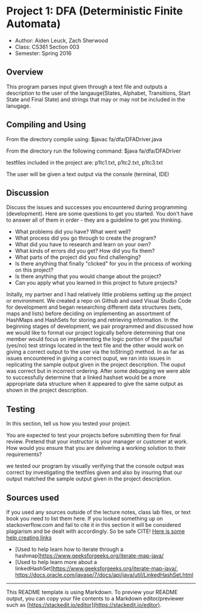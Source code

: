 # Project 1: DFA (Deterministic Finite Automata)

* Author: Aiden Leuck, Zach Sherwood
* Class: CS361 Section 003
* Semester: Spring 2016

## Overview

This program parses input given through a text file and outputs a description to the user of the langauge(States, Alphabet, Transitions, Start State and Final State) and strings that may or may not be included in the lanugage.

## Compiling and Using

From the directory compile using: $javac fa/dfa/DFADriver.java

From the directory run the following command: $java fa/dfa/DFADriver <testfile>

testfiles included in the project are: p1tc1.txt, p1tc2.txt, p1tc3.txt

The user will be given a text output via the console (terminal, IDE)

## Discussion

Discuss the issues and successes you encountered during programming
(development). Here are some questions to get you started. You don't
have to answer all of them in order - they are a guideline to get you
thinking.
  * What problems did you have? What went well?
  * What process did you go through to create the program?
  * What did you have to research and learn on your own?
  * What kinds of errors did you get? How did you fix them?
  * What parts of the project did you find challenging?
  * Is there anything that finally "clicked" for you in the process 
  of working on this project?
  * Is there anything that you would change about the project?
  * Can you apply what you learned in this project to future projects?

Initally, my partner and I had relatively little problems setting up the project or environment. We created a repo on Github and used Visual Studio Code for development and began researching different data structures (sets, maps and lists) before deciding on implementing an assortment of HashMaps and HashSets for storing and retrieving information. In the beginning stages of development, we pair programmed and discussed how we would like to format our project logically before determining that one member would focus on implementing the logic portion of the pass/fail (yes/no) test strings located in the text file and the other would work on giving a correct output to the user via the toString() method. In as far as issues encountered in giving a correct ouput, we ran into issues in replicating the sample output given in the project description. The ouput was correct but in incorrect ordering. After some debugging we were able to successfully determine that a linked hashset would be a more appropriate data structure when it appeared to give the same output as shown in the project description.

## Testing

In this section, tell us how you tested your project.

You are expected to test your projects before submitting them for
final review. Pretend that your instructor is your manager or 
customer at work. How would you ensure that you are delivering a 
working solution to their requirements?

we tested our program by visually verifying that the console output was correct by investigating the testfiles given and also by insuring that our output matched the sample output given in the project description.

## Sources used

If you used any sources outside of the lecture notes, class lab files,
or text book you need to list them here. If you looked something up on
stackoverflow.com and fail to cite it in this section it will be
considered plagiarism and be dealt with accordingly. So be safe CITE!
[Here is some help creating links](https://github.com/adam-p/markdown-here/wiki/Markdown-Cheatsheet#links)

* [Used to help learn how to iterate through a hashmap]https://www.geeksforgeeks.org/iterate-map-java/
* [Used to help learn more about a linkedHashSet]https://www.geeksforgeeks.org/iterate-map-java/, https://docs.oracle.com/javase/7/docs/api/java/util/LinkedHashSet.html

----------
This README template is using Markdown. To preview your README output, you can copy your file contents to a Markdown editor/previewer such as [https://stackedit.io/editor](https://stackedit.io/editor).
